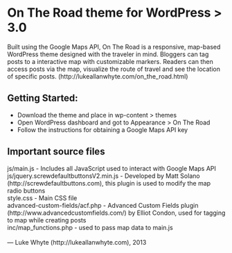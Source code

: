 <h1>On The Road theme for WordPress > 3.0</h1>
Built using the Google Maps API, On The Road is a responsive, map-based WordPress theme designed with the traveler in mind. Bloggers can tag posts to a interactive map with customizable markers. Readers can then access posts via the map, visualize the route of travel and see the location of specific posts. (http://lukeallanwhyte.com/on_the_road.html)

<h2>Getting Started:</h2>
<ul>
  <li>Download the theme and place in wp-content > themes</li>
  <li>Open WordPress dashboard and got to Appearance > On The Road</li>
  <li>Follow the instructions for obtaining a Google Maps API key</li>
</ul>
 
<h2>Important source files</h2>
js/main.js - Includes all JavaScript used to interact with Google Maps API<br />
js/jquery.screwdefaultbuttonsV2.min.js - Developed by Matt Solano (http://screwdefaultbuttons.com), this plugin is used to modify the map radio buttons<br />
style.css - Main CSS file<br />
advanced-custom-fields/acf.php - Advanced Custom Fields plugin (http://www.advancedcustomfields.com/) by Elliot Condon, used for tagging to map while creating posts<br />
inc/map_functions.php - used to pass map data to main.js<br />
<br />
&mdash; Luke Whyte (http://lukeallanwhyte.com), 2013